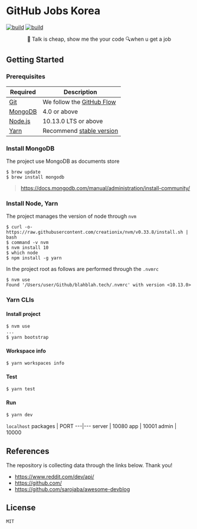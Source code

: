 # GitHub Jobs Korea

[![build][build-status-badge]][build-status-link]
[![build][codecov-badge]][codecov-link]

<div align="center">
  <p>💬 Talk is cheap, show me the your code 🔍when u get a job</p>
</div>

## Getting Started

### Prerequisites

Required | Description
--|--
[Git](https://git-scm.com/) | We follow the [GitHub Flow](https://guides.github.com/introduction/flow/)
[MongoDB](https://docs.mongodb.com/manual/tutorial/install-mongodb-on-os-x/#install-mongodb-community-edition) | 4.0 or above
[Node.js](nodejs.org) | 10.13.0 LTS or above
[Yarn](https://yarnpkg.com/lang/en/) | Recommend [stable version](https://github.com/yarnpkg/yarn/releases)

### Install MongoDB

The project use MongoDB as documents store

```
$ brew update
$ brew install mongodb
```
> https://docs.mongodb.com/manual/administration/install-community/

### Install Node, Yarn

The project manages the version of node through `nvm`

```
$ curl -o- https://raw.githubusercontent.com/creationix/nvm/v0.33.8/install.sh | bash
$ command -v nvm
$ nvm install 10
$ which node
$ npm install -g yarn
```

In the project root as follows are performed through the `.nvmrc`

```
$ nvm use
Found '/Users/user/Github/blahblah.tech/.nvmrc' with version <10.13.0>
```

### Yarn CLIs

#### Install project

```bash
$ nvm use
...
$ yarn bootstrap
```

#### Workspace info

```bash
$ yarn workspaces info
```

#### Test

```bash
$ yarn test
```

#### Run

```bash
$ yarn dev
```

`localhost`
packages | PORT
---|---
server | 10080
app | 10001
admin | 10000

## References

The repository is collecting data through the links below. Thank you!
- https://www.reddit.com/dev/api/
- https://github.com/
- https://github.com/sarojaba/awesome-devblog

## License

```
MIT
```

[build-status-badge]: https://travis-ci.org/stunstunstun/githubjobs.svg?branch=develop
[build-status-link]: https://travis-ci.org/stunstunstun/githubjobs

[codecov-badge]: https://codecov.io/gh/stunstunstun/githubjobs/branch/develop/graph/badge.svg
[codecov-link]: https://codecov.io/gh/stunstunstun/githubjobs
